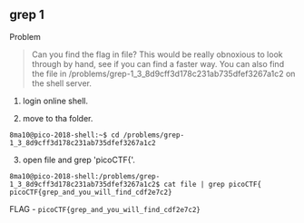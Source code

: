 ## grep 1

Problem
>Can you find the flag in file? This would be really obnoxious to look through by hand, see if you can find a faster way. You can also find the file in /problems/grep-1_3_8d9cff3d178c231ab735dfef3267a1c2 on the shell server.

1. login online shell.

2. move to tha folder.
```
8ma10@pico-2018-shell:~$ cd /problems/grep-1_3_8d9cff3d178c231ab735dfef3267a1c2
```

3. open file and grep 'picoCTF{'.
```
8ma10@pico-2018-shell:/problems/grep-1_3_8d9cff3d178c231ab735dfef3267a1c2$ cat file | grep picoCTF{
picoCTF{grep_and_you_will_find_cdf2e7c2}
```

FLAG - `picoCTF{grep_and_you_will_find_cdf2e7c2}`